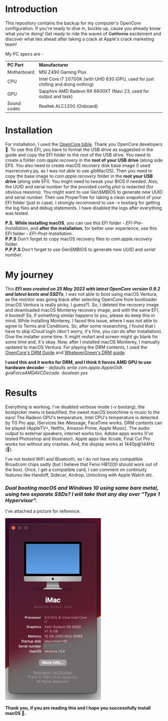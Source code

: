 # Introduction

This repository contains the backup for my computer's OpenCore configuration.
If you're ready to dive in, buckle up, cause you already know what you're doing! Get ready to ride the waves of ~~California~~ excitement and discover what lies ahead after taking a crack at Apple's crack marketing team!

My PC specs are -

<table style="text-align: left;">
  <tr>
    <th>PC Part</th>
    <th>Manufacturer</th> 
  </tr>
  <tr>
    <td>Motherboard</td>
    <td>MSI Z490 Gaming Plus</td>
  </tr>
  <tr>
    <td>CPU</td>
    <td>Intel Core i7 10700K (with UHD 630 iGPU, used for just chilling and doing nothing)</td>
  </tr>
    <tr>
    <td>GPU</td>
    <td>Sapphire AMD Radeon RX 6600XT (Navi 23, used for output and task)</td>
  </tr>
    <tr>
    <td>Sound codec</td>
    <td>Realtek ALC1200 (Onboard)</td>
  </tr>
</table>

# Installation

For installation, I used the [OpenCore bible](https://dortania.github.io/OpenCore-Install-Guide/). Thank you OpenCore developers 🙏.
To use this EFI, you have to format the USB drive as suggested in the guide and copy the EFI folder to the root of the USB drive.
You need to create a folder _com.apple.recovery_ in the **root of your USB drive** (along side EFI).
You also need to create macOS recovery disk base image (I used macrecovery.py, as I was not able to use gibMacOS). Then you need to copy the base image to _com.apple.recovery_ folder in the **root your USB drive** (along side EFI).
You might need to tweak your BIOS if needed.
Also, the UUID and serial number for the provided config.plist is redacted (for obvious reasons). You might want to use GenSMBIOS to generate new UUID and serial number. Then use ProperTree for taking a clean snapshot of your EFI folder (just in case). I strongly recommend to use -v bootarg for getting the log files and debug statements. I have disabled the logs after everything was tested.

**P.S.** **While installing macOS**, you can use this EFI folder - _EFI-Pre-Installation_, and **after the installation**, for better user experience, use this EFI folder - _EFI-Post-Installation_.
<br>
**P.P.S** Don't forget to copy macOS recovery files to _com.apple.recovery_ folder.
<br>
**P.P.P.S** Don't forget to use GenSMBIOS to generate new _UUID_ and _serial number_.

# My journey

This **_EFI was created on 25 May 2023 with latest OpenCore version 0.9.2 and latest kexts and SSDTs_**, I was not able to boot using macOS Ventura, as the mointor was going black after selecting OpenCore from bootloader (macOS Ventura is really picky, I guess?). So, I deleted the recovery image and downloaded macOS Monterey recovery image, and with the same EFI, it booted! So, if something similar happens to you, please do keep this in mind. While installing Monterey, I faced this issue, where I was not able to agree to Terms and Conditions. So, after some researching, I found that I have to skip iCloud login (don't worry, it's fine, you can do after installation). Give the installer some time. It might restart and screen might go blank for some time and, it's okay. Now, after I installed macOS Monterey, I manually updated to macOS Ventura. For playing the DRM contents, I used the [OpenCore's DRM Guide](https://dortania.github.io/OpenCore-Post-Install/universal/drm.html#testing-drm) and [WhateverGreen's DRM guide](https://github.com/acidanthera/WhateverGreen/blob/master/Manual/FAQ.Chart.md).

**I used this and it works for DRM, and I think it forces AMD GPU to use hardware decoder** - _defaults write com.apple.AppleGVA gvaForceAMDAVCDecode -boolean yes_

# Results

Everything is working. I've disabled verbose mode (-v bootarg), the bootpicker menu is beautified, the sweet macOS bootchime is music to the ears!
The Radeon GPU's temperature, Intel CPU's temperature is detected by TG Pro app, iServices like iMessage, FaceTime works. DRM contents can be played (AppleTV+, Netflix, Amazon Prime, Apple Music). The audio output to external speakers, internet works too. Adobe apps works (I've tested Photoshop and Illustrator). Apple apps like Xcode, Final Cut Pro works too without any crashes. And, the display works at 1440p@144Hz (🙈).

I've not tested WiFi and Bluetooth, as I do not have any compatible Broadcom chips sadly (but I believe that Fenvi HB1200 should work out of the box). Once, I get a compatible card, I can comment on continuity features like Handoff, Sidecar, Airdrop, Unlocking with Apple Watch etc.

### **_Dual booting macOS and Windows 10 using same bare metal, using two separate SSDs? I will take that any day over "Type 1 Hypervisor"._**

I've attached a picture for reference.

![A picture showing "About This Mac details" with redacted serial number](about-this-mac.png)

**Thank you, if you are reading this and I hope you successfully install macOS 🤞.**
